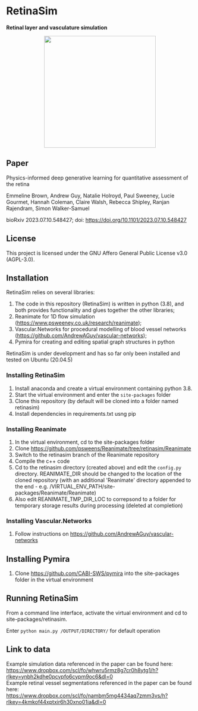 # RetinaSim

**Retinal layer and vasculature simulation**

<center><img src="https://github.com/simonwalkersamuel/retinasim/assets/21674318/9ada423d-edcf-4df8-9d9d-e35c9b7150f0)" width="300" height="300" /></center>

## Paper

Physics-informed deep generative learning for quantitative assessment of the retina

Emmeline Brown, Andrew Guy, Natalie Holroyd, Paul Sweeney, Lucie Gourmet, Hannah Coleman, Claire Walsh, Rebecca Shipley, Ranjan Rajendram, Simon Walker-Samuel

bioRxiv 2023.07.10.548427; doi: https://doi.org/10.1101/2023.07.10.548427

## License
This project is licensed under the GNU Affero General Public License v3.0 (AGPL-3.0).

## Installation

RetinaSim relies on several libraries:
1) The code in this repository (RetinaSim) is written in python (3.8), and both provides functionality and glues together the other libraries;
2) Reanimate for 1D flow simulation (https://www.psweeney.co.uk/research/reanimate);
3) Vascular.Networks for procedural modelling of blood vessel networks (https://github.com/AndrewAGuy/vascular-networks);
4) Pymira for creating and editing spatial graph structures in python

RetinaSim is under development and has so far only been installed and tested on Ubuntu (20.04.5)

### Installing RetinaSim

1) Install anaconda and create a virtual environment containing python 3.8.
2) Start the virtual environment and enter the `site-packages` folder
3) Clone this repository (by default will be cloned into a folder named retinasim)
4) Install dependencies in requirements.txt usng pip

### Installing Reanimate

1) In the virtual environment, cd to the site-packages folder
2) Clone https://github.com/psweens/Reanimate/tree/retinasim/Reanimate
3) Switch to the retinasim branch of the Reanimate repository
4) Compile the c++ code
5) Cd to the retinasim directory (created above) and edit the `config.py` directory. REANIMATE_DIR should be changed to the location of the cloned repository (with an additional 'Reanimate' directory appended to the end - e.g. /VIRTUAL_ENV_PATH/site-packages/Reanimate/Reanimate)
6) Also edit REANIMATE_TMP_DIR_LOC to correpsond to a folder for temporary storage results during processing (deleted at completion)

### Installing Vascular.Networks
1) Follow instructions on https://github.com/AndrewAGuy/vascular-networks

## Installing Pymira
1) Clone https://github.com/CABI-SWS/pymira into the site-packages folder in the virtual environment

## Running RetinaSim
From a command line interface, activate the virtual environment and cd to site-packages/retinasim.

Enter `python main.py /OUTPUT/DIRECTORY/` for default operation

## Link to data
Example simulation data referenced in the paper can be found here:  
https://www.dropbox.com/scl/fo/whwru5rmz8g7cr0h8ytg1/h?rlkey=ynbh2kdhe0pcvpfo6cypm9oc6&dl=0  
Example retinal vessel segmentations referenced in the paper can be found here:  
https://www.dropbox.com/scl/fo/nambm5mg4434aq7zmm3vs/h?rlkey=4kmkof44xptxir6h30xno01ia&dl=0
